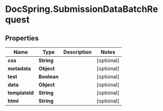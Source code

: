 # DocSpring.SubmissionDataBatchRequest

## Properties
Name | Type | Description | Notes
------------ | ------------- | ------------- | -------------
**css** | **String** |  | [optional] 
**metadata** | **Object** |  | [optional] 
**test** | **Boolean** |  | [optional] 
**data** | **Object** |  | [optional] 
**templateId** | **String** |  | [optional] 
**html** | **String** |  | [optional] 



